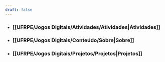 ```yaml
---
draft: false
---
```


- ### [[UFRPE/Jogos Digitais/Atividades/Atividades|Atividades]]

- ### [[UFRPE/Jogos Digitais/Conteúdo/Sobre|Sobre]]

- ### [[UFRPE/Jogos Digitais/Projetos/Projetos|Projetos]]
